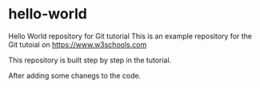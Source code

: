 # hello-world
Hello World repository for Git tutorial
This is an example repository for the Git tutoial on https://www.w3schools.com

This repository is built step by step in the tutorial.

After adding some chanegs to the code.
